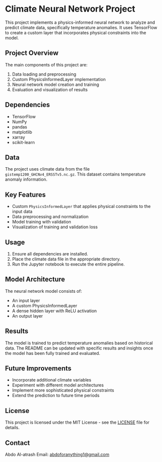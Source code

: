 # Climate Neural Network Project

This project implements a physics-informed neural network to analyze and predict climate data, specifically temperature anomalies. It uses TensorFlow to create a custom layer that incorporates physical constraints into the model.

## Project Overview

The main components of this project are:

1. Data loading and preprocessing
2. Custom PhysicsInformedLayer implementation
3. Neural network model creation and training
4. Evaluation and visualization of results

## Dependencies

- TensorFlow
- NumPy
- pandas
- matplotlib
- xarray
- scikit-learn

## Data

The project uses climate data from the file `gistemp1200_GHCNv4_ERSSTv5.nc.gz`. This dataset contains temperature anomaly information.

## Key Features

- Custom `PhysicsInformedLayer` that applies physical constraints to the input data
- Data preprocessing and normalization
- Model training with validation
- Visualization of training and validation loss

## Usage

1. Ensure all dependencies are installed.
2. Place the climate data file in the appropriate directory.
3. Run the Jupyter notebook to execute the entire pipeline.

## Model Architecture

The neural network model consists of:
- An input layer
- A custom PhysicsInformedLayer
- A dense hidden layer with ReLU activation
- An output layer

## Results

The model is trained to predict temperature anomalies based on historical data. The README can be updated with specific results and insights once the model has been fully trained and evaluated.

## Future Improvements

- Incorporate additional climate variables
- Experiment with different model architectures
- Implement more sophisticated physical constraints
- Extend the prediction to future time periods

## License

This project is licensed under the MIT License - see the [LICENSE](LICENSE) file for details.

## Contact

Abdo Al-atrash
Email: abdoforanything1@gmail.com
